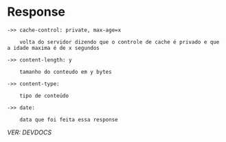 # Response

    ->> cache-control: private, max-age=x

        volta do servidor dizendo que o controle de cache é privado e que a idade maxima é de x segundos

    ->> content-length: y
        
        tamanho do conteudo em y bytes
    
    ->> content-type:  

        tipo de conteúdo
    
    ->> date:

        data que foi feita essa response
    
*VER: DEVDOCS*